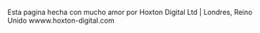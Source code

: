 Esta pagina hecha con mucho amor por Hoxton Digital Ltd | Londres, Reino Unido
wwww.hoxton-digital.com
